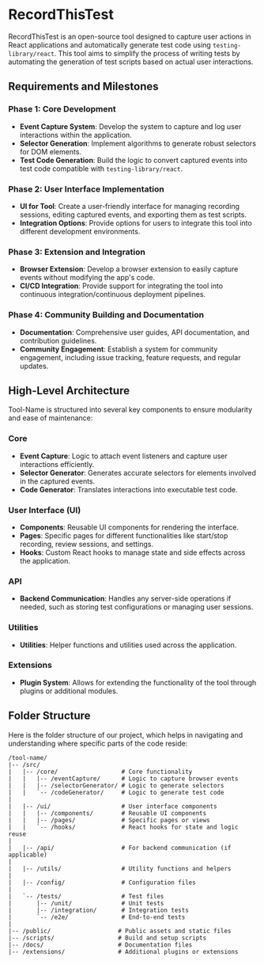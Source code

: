 # RecordThisTest

RecordThisTest is an open-source tool designed to capture user actions in React applications and automatically generate test code using `testing-library/react`. This tool aims to simplify the process of writing tests by automating the generation of test scripts based on actual user interactions.

## Requirements and Milestones

### Phase 1: Core Development
- **Event Capture System**: Develop the system to capture and log user interactions within the application.
- **Selector Generation**: Implement algorithms to generate robust selectors for DOM elements.
- **Test Code Generation**: Build the logic to convert captured events into test code compatible with `testing-library/react`.

### Phase 2: User Interface Implementation
- **UI for Tool**: Create a user-friendly interface for managing recording sessions, editing captured events, and exporting them as test scripts.
- **Integration Options**: Provide options for users to integrate this tool into different development environments.

### Phase 3: Extension and Integration
- **Browser Extension**: Develop a browser extension to easily capture events without modifying the app's code.
- **CI/CD Integration**: Provide support for integrating the tool into continuous integration/continuous deployment pipelines.

### Phase 4: Community Building and Documentation
- **Documentation**: Comprehensive user guides, API documentation, and contribution guidelines.
- **Community Engagement**: Establish a system for community engagement, including issue tracking, feature requests, and regular updates.

## High-Level Architecture

Tool-Name is structured into several key components to ensure modularity and ease of maintenance:

### Core
- **Event Capture**: Logic to attach event listeners and capture user interactions efficiently.
- **Selector Generator**: Generates accurate selectors for elements involved in the captured events.
- **Code Generator**: Translates interactions into executable test code.

### User Interface (UI)
- **Components**: Reusable UI components for rendering the interface.
- **Pages**: Specific pages for different functionalities like start/stop recording, review sessions, and settings.
- **Hooks**: Custom React hooks to manage state and side effects across the application.

### API
- **Backend Communication**: Handles any server-side operations if needed, such as storing test configurations or managing user sessions.

### Utilities
- **Utilities**: Helper functions and utilities used across the application.

### Extensions
- **Plugin System**: Allows for extending the functionality of the tool through plugins or additional modules.

## Folder Structure

Here is the folder structure of our project, which helps in navigating and understanding where specific parts of the code reside:

```plaintext
/tool-name/
|-- /src/
|   |-- /core/                  # Core functionality
|   |   |-- /eventCapture/      # Logic to capture browser events
|   |   |-- /selectorGenerator/ # Logic to generate selectors
|   |   `-- /codeGenerator/     # Logic to generate test code
|
|   |-- /ui/                    # User interface components
|   |   |-- /components/        # Reusable UI components
|   |   |-- /pages/             # Specific pages or views
|   |   `-- /hooks/             # React hooks for state and logic reuse
|
|   |-- /api/                   # For backend communication (if applicable)
|
|   |-- /utils/                 # Utility functions and helpers
|
|   |-- /config/                # Configuration files
|
|   `-- /tests/                 # Test files
|       |-- /unit/              # Unit tests
|       |-- /integration/       # Integration tests
|       `-- /e2e/               # End-to-end tests
|
|-- /public/                   # Public assets and static files
|-- /scripts/                  # Build and setup scripts
|-- /docs/                     # Documentation files
|-- /extensions/               # Additional plugins or extensions
```
